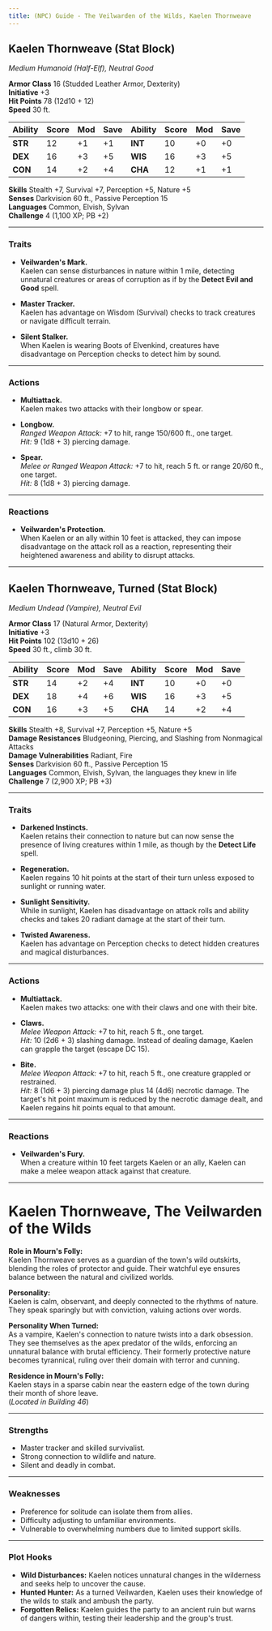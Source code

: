 ```yaml
---
title: (NPC) Guide - The Veilwarden of the Wilds, Kaelen Thornweave
---
```


## **Kaelen Thornweave (Stat Block)**

*Medium Humanoid (Half-Elf), Neutral Good*

**Armor Class** 16 (Studded Leather Armor, Dexterity)  
**Initiative** +3  
**Hit Points** 78 (12d10 + 12)  
**Speed** 30 ft.

| Ability   | Score | Mod | Save | Ability   | Score | Mod | Save |
|-----------|-------|-----|------|-----------|-------|-----|------|
| **STR**   | 12    | +1  | +1   | **INT**   | 10    | +0  | +0   |
| **DEX**   | 16    | +3  | +5   | **WIS**   | 16    | +3  | +5   |
| **CON**   | 14    | +2  | +4   | **CHA**   | 12    | +1  | +1   |

**Skills** Stealth +7, Survival +7, Perception +5, Nature +5  
**Senses** Darkvision 60 ft., Passive Perception 15  
**Languages** Common, Elvish, Sylvan  
**Challenge** 4 (1,100 XP; PB +2)

---

### **Traits**

- **Veilwarden's Mark.**  
  Kaelen can sense disturbances in nature within 1 mile, detecting unnatural creatures or areas of corruption as if by the **Detect Evil and Good** spell.

- **Master Tracker.**  
  Kaelen has advantage on Wisdom (Survival) checks to track creatures or navigate difficult terrain.

- **Silent Stalker.**  
  When Kaelen is wearing Boots of Elvenkind, creatures have disadvantage on Perception checks to detect him by sound.

---

### **Actions**

- **Multiattack.**  
  Kaelen makes two attacks with their longbow or spear.

- **Longbow.**  
  *Ranged Weapon Attack:* +7 to hit, range 150/600 ft., one target.  
  *Hit:* 9 (1d8 + 3) piercing damage.

- **Spear.**  
  *Melee or Ranged Weapon Attack:* +7 to hit, reach 5 ft. or range 20/60 ft., one target.  
  *Hit:* 8 (1d8 + 3) piercing damage.

---

### **Reactions**

- **Veilwarden's Protection.**  
  When Kaelen or an ally within 10 feet is attacked, they can impose disadvantage on the attack roll as a reaction, representing their heightened awareness and ability to disrupt attacks.

---

## **Kaelen Thornweave, Turned (Stat Block)**

*Medium Undead (Vampire), Neutral Evil*

**Armor Class** 17 (Natural Armor, Dexterity)  
**Initiative** +3  
**Hit Points** 102 (13d10 + 26)  
**Speed** 30 ft., climb 30 ft.

| Ability   | Score | Mod | Save | Ability   | Score | Mod | Save |
|-----------|-------|-----|------|-----------|-------|-----|------|
| **STR**   | 14    | +2  | +4   | **INT**   | 10    | +0  | +0   |
| **DEX**   | 18    | +4  | +6   | **WIS**   | 16    | +3  | +5   |
| **CON**   | 16    | +3  | +5   | **CHA**   | 14    | +2  | +4   |

**Skills** Stealth +8, Survival +7, Perception +5, Nature +5  
**Damage Resistances** Bludgeoning, Piercing, and Slashing from Nonmagical Attacks  
**Damage Vulnerabilities** Radiant, Fire  
**Senses** Darkvision 60 ft., Passive Perception 15  
**Languages** Common, Elvish, Sylvan, the languages they knew in life  
**Challenge** 7 (2,900 XP; PB +3)

---

### **Traits**

- **Darkened Instincts.**  
  Kaelen retains their connection to nature but can now sense the presence of living creatures within 1 mile, as though by the **Detect Life** spell.

- **Regeneration.**  
  Kaelen regains 10 hit points at the start of their turn unless exposed to sunlight or running water.

- **Sunlight Sensitivity.**  
  While in sunlight, Kaelen has disadvantage on attack rolls and ability checks and takes 20 radiant damage at the start of their turn.

- **Twisted Awareness.**  
  Kaelen has advantage on Perception checks to detect hidden creatures and magical disturbances.

---

### **Actions**

- **Multiattack.**  
  Kaelen makes two attacks: one with their claws and one with their bite.

- **Claws.**  
  *Melee Weapon Attack:* +7 to hit, reach 5 ft., one target.  
  *Hit:* 10 (2d6 + 3) slashing damage. Instead of dealing damage, Kaelen can grapple the target (escape DC 15).

- **Bite.**  
  *Melee Weapon Attack:* +7 to hit, reach 5 ft., one creature grappled or restrained.  
  *Hit:* 8 (1d6 + 3) piercing damage plus 14 (4d6) necrotic damage. The target's hit point maximum is reduced by the necrotic damage dealt, and Kaelen regains hit points equal to that amount.

---

### **Reactions**

- **Veilwarden's Fury.**  
  When a creature within 10 feet targets Kaelen or an ally, Kaelen can make a melee weapon attack against that creature.

---

# **Kaelen Thornweave, The Veilwarden of the Wilds**

**Role in Mourn's Folly:**  
Kaelen Thornweave serves as a guardian of the town's wild outskirts, blending the roles of protector and guide. Their watchful eye ensures balance between the natural and civilized worlds.

**Personality:**  
Kaelen is calm, observant, and deeply connected to the rhythms of nature. They speak sparingly but with conviction, valuing actions over words.

**Personality When Turned:**  
As a vampire, Kaelen's connection to nature twists into a dark obsession. They see themselves as the apex predator of the wilds, enforcing an unnatural balance with brutal efficiency. Their formerly protective nature becomes tyrannical, ruling over their domain with terror and cunning.

**Residence in Mourn's Folly:**  
Kaelen stays in a sparse cabin near the eastern edge of the town during their month of shore leave.  
(*Located in Building 46*)

---

### **Strengths**

- Master tracker and skilled survivalist.  
- Strong connection to wildlife and nature.  
- Silent and deadly in combat.

---

### **Weaknesses**

- Preference for solitude can isolate them from allies.  
- Difficulty adjusting to unfamiliar environments.  
- Vulnerable to overwhelming numbers due to limited support skills.

---

### **Plot Hooks**

- **Wild Disturbances:** Kaelen notices unnatural changes in the wilderness and seeks help to uncover the cause.  
- **Hunted Hunter:** As a turned Veilwarden, Kaelen uses their knowledge of the wilds to stalk and ambush the party.  
- **Forgotten Relics:** Kaelen guides the party to an ancient ruin but warns of dangers within, testing their leadership and the group's trust.

